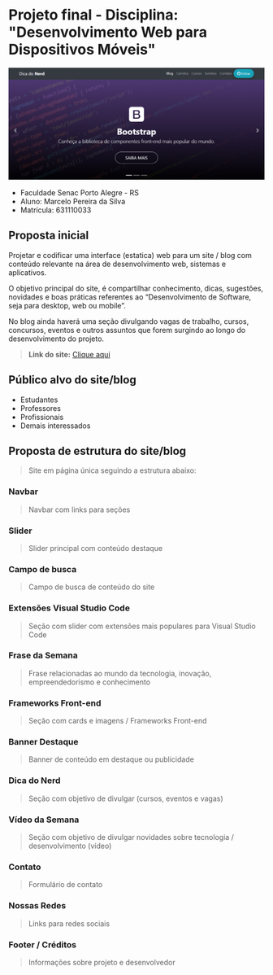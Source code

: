   # Projeto final - Disciplina: "Desenvolvimento Web para Dispositivos Móveis"

![banner.png](https://github.com/marcelopoars/prog-dispositivos-moveis/blob/master/projeto-final/site/projeto-final-dica-do-nerd.png)

  - Faculdade Senac Porto Alegre - RS
  - Aluno: Marcelo Pereira da Silva
  - Matrícula: 631110033


## Proposta inicial

Projetar e codificar uma interface (estatica) web para um site / blog com conteúdo relevante na área
de desenvolvimento web, sistemas e aplicativos.

O objetivo principal do site, é compartilhar conhecimento, dicas, sugestões, novidades e
boas práticas referentes ao “Desenvolvimento de Software, seja para desktop, web ou
mobile”.

No blog ainda haverá uma seção divulgando vagas de trabalho, cursos, concursos, eventos
e outros assuntos que forem surgindo ao longo do desenvolvimento do projeto.

> **Link do site:** [Clique aqui](https://marcelopoars.github.io/prog-dispositivos-moveis/projeto-final/site/)


## Público alvo do site/blog
- Estudantes
- Professores
- Profissionais
- Demais interessados


## Proposta de estrutura do site/blog
> Site em página única seguindo a estrutura abaixo:


### Navbar
> Navbar com links para seções


### Slider
> Slider principal com conteúdo destaque


### Campo de busca
> Campo de busca de conteúdo do site


### Extensões Visual Studio Code
> Seção com slider com extensões mais populares para Visual Studio Code


### Frase da Semana
> Frase relacionadas ao mundo da tecnologia, inovação, empreendedorismo e conhecimento


### Frameworks Front-end
> Seção com cards e imagens / Frameworks Front-end


### Banner Destaque
> Banner de conteúdo em destaque ou publicidade


### Dica do Nerd
> Seção com objetivo de divulgar (cursos, eventos e vagas)


### Vídeo da Semana
> Seção com objetivo de divulgar novidades sobre tecnologia / desenvolvimento (vídeo)


### Contato
> Formulário de contato


### Nossas Redes
> Links para redes sociais


### Footer / Créditos
> Informações sobre projeto e desenvolvedor



